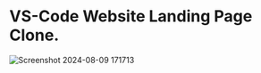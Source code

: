 # VS-Code Website Landing Page Clone.
 
 ![Screenshot 2024-08-09 171713](https://github.com/user-attachments/assets/fac94f04-f1a0-4752-abf5-777c0abdcaea)
